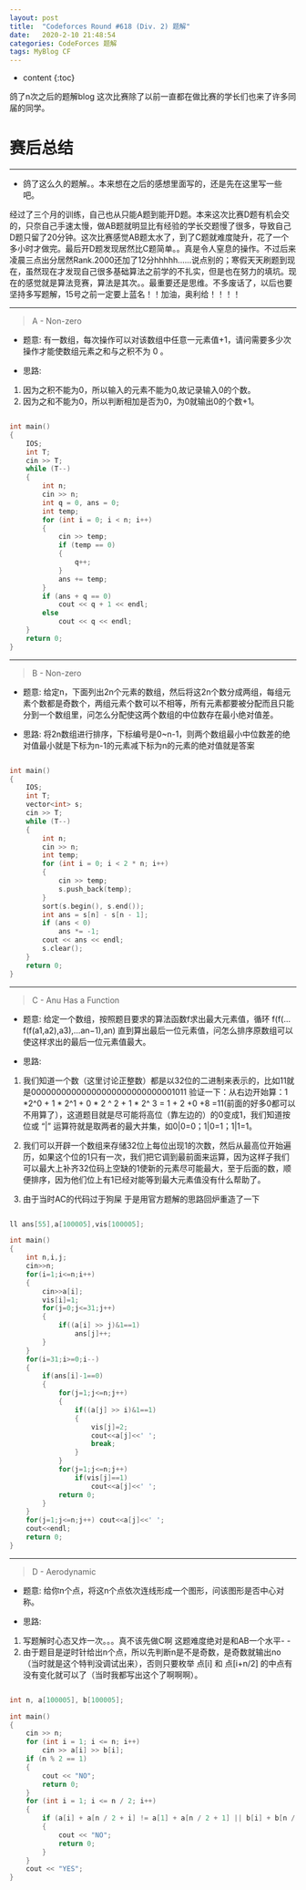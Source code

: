 ```yaml
---
layout: post
title:  "Codeforces Round #618 (Div. 2) 题解"
date:   2020-2-10 21:48:54
categories: CodeForces 题解
tags: MyBlog CF 
---
```


* content
{:toc}

鸽了n次之后的题解blog 这次比赛除了以前一直都在做比赛的学长们也来了许多同届的同学。






# 赛后总结

---

* 鸽了这么久的题解。。本来想在之后的感想里面写的，还是先在这里写一些吧。

经过了三个月的训练，自己也从只能A题到能开D题。本来这次比赛D题有机会交的，只奈自己手速太慢，做AB题就明显比有经验的学长交题慢了很多，导致自己D题只留了20分钟。这次比赛感觉AB题太水了，到了C题就难度陡升，花了一个多小时才做完。最后开D题发现居然比C题简单。。真是令人窒息的操作。不过后来凌晨三点出分居然Rank.2000还加了12分hhhhh......说点别的；寒假天天刷题到现在，虽然现在才发现自己很多基础算法之前学的不扎实，但是也在努力的填坑。现在的感觉就是算法竞赛，算法是其次。。最重要还是思维。不多废话了，以后也要坚持多写题解，15号之前一定要上蓝名！！加油，奥利给！！！！

---

> A - Non-zero

* 题意:
有一数组，每次操作可以对该数组中任意一元素值+1，请问需要多少次操作才能使数组元素之和与之积不为 0 。

* 思路:
1. 因为之积不能为0，所以输入的元素不能为0,故记录输入0的个数。
2. 因为之和不能为0，所以判断相加是否为0，为0就输出0的个数+1。

```c++

int main()
{
	IOS;
	int T;
	cin >> T;
	while (T--)
	{
		int n;
		cin >> n;
		int q = 0, ans = 0;
		int temp;
		for (int i = 0; i < n; i++)
		{
			cin >> temp;
			if (temp == 0)
			{
				q++;
			}
			ans += temp;
		}
		if (ans + q == 0)
			cout << q + 1 << endl;
		else
			cout << q << endl;
	}
	return 0;
}

```
---

> B - Non-zero

* 题意:
给定n，下面列出2n个元素的数组，然后将这2n个数分成两组，每组元素个数都是奇数个，两组元素个数可以不相等，所有元素都要被分配而且只能分到一个数组里，问怎么分配使这两个数组的中位数存在最小绝对值差。

* 思路:
将2n数组进行排序，下标编号是0~n-1，则两个数组最小中位数差的绝对值最小就是下标为n-1的元素减下标为n的元素的绝对值就是答案

```c++

int main()
{
	IOS;
	int T;
	vector<int> s;
	cin >> T;
	while (T--)
	{
		int n;
		cin >> n;
		int temp;
		for (int i = 0; i < 2 * n; i++)
		{
			cin >> temp;
			s.push_back(temp);
		}
		sort(s.begin(), s.end());
		int ans = s[n] - s[n - 1];
		if (ans < 0)
			ans *= -1;
		cout << ans << endl;
		s.clear();
	}
	return 0;
}

```
---

> C - Anu Has a Function

* 题意:
给定一个数组，按照题目要求的算法函数f求出最大元素值，循环 f(f(…f(f(a1,a2),a3),…an−1),an) 直到算出最后一位元素值，问怎么排序原数组可以使这样求出的最后一位元素值最大。

* 思路:

1. 我们知道一个数（这里讨论正整数）都是以32位的二进制来表示的，比如11就是00000000000000000000000000001011 验证一下：从右边开始算：1 *2^0 + 1 * 2^1 + 0 * 2 ^ 2 + 1 * 2^ 3 = 1 + 2 +0 +8 =11(前面的好多0都可以不用算了），这道题目就是尽可能将高位（靠左边的）的0变成1，我们知道按位或 “|” 运算符就是取两者的最大并集，如0|0=0；1|0=1；1|1=1。

2. 我们可以开辟一个数组来存储32位上每位出现1的次数，然后从最高位开始遍历，如果这个位的1只有一次，我们把它调到最前面来运算，因为这样子我们可以最大上补齐32位码上空缺的1使新的元素尽可能最大，至于后面的数，顺便排序，因为他们位上有1已经对能等到最大元素值没有什么帮助了。

3. 由于当时AC的代码过于狗屎 于是用官方题解的思路回炉重造了一下

```c++

ll ans[55],a[100005],vis[100005];

int main()
{
	int n,i,j;
	cin>>n;
	for(i=1;i<=n;i++)
	{
		cin>>a[i];
		vis[i]=1;
		for(j=0;j<=31;j++)
		{
			if((a[i] >> j)&1==1)
				ans[j]++;
		}
	} 
	for(i=31;i>=0;i--)
	{
		if(ans[i]-1==0)
		{
			for(j=1;j<=n;j++)
			{
				if((a[j] >> i)&1==1)
				{
					vis[j]=2;
					cout<<a[j]<<' ';
					break;
				}		
			}
			for(j=1;j<=n;j++)
				if(vis[j]==1)
					cout<<a[j]<<' ';
			return 0;
		}
	}
	for(j=1;j<=n;j++) cout<<a[j]<<' ';
	cout<<endl;
	return 0; 
}

```
---

> D - Aerodynamic

* 题意:
给你n个点，将这n个点依次连线形成一个图形，问该图形是否中心对称。

* 思路:
1. 写题解时心态又炸一次。。。真不该先做C啊 这题难度绝对是和AB一个水平- -
2. 由于题目是逆时针给出n个点，所以先判断n是不是奇数，是奇数就输出no（当时就是这个特判没调试出来），否则只要枚举 点[i] 和 点[i+n/2] 的中点有没有变化就可以了（当时我都写出这个了啊啊啊）。

```c++

int n, a[100005], b[100005];

int main()
{
	cin >> n;
	for (int i = 1; i <= n; i++)
		cin >> a[i] >> b[i];
	if (n % 2 == 1)
	{
		cout << "NO";
		return 0;
	}
	for (int i = 1; i <= n / 2; i++)
	{
		if (a[i] + a[n / 2 + i] != a[1] + a[n / 2 + 1] || b[i] + b[n / 2 + i] != b[1] + b[n / 2 + 1])
		{
			cout << "NO";
			return 0;
		}
	}
	cout << "YES";
}


```